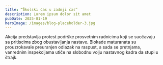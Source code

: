 ```yaml
---
title: “Školski čas u zadnji čas”
description: Lorem ipsum dolor sit amet
pubDate: 2025-01-19
heroImage: /images/blog-placeholder-3.jpg
---
```


Akcija predstavlja protest podrške prosvetnim radnicima koji se suočavaju sa pritiscima zbog obustavljanja nastave. Blokade maturanata su prouzrokavale preuranjen odlazak na raspust, a sada se pretnjama, vanrednim inspekcijama utiče na slobodnu volju nastavnog kadra da stupi u štrajk.
